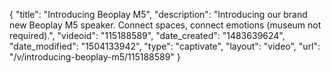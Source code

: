 {
    "title": "Introducing Beoplay M5",
    "description": "Introducing our brand new Beoplay M5 speaker. Connect spaces, connect emotions (museum not required).",
    "videoid": "115188589",
    "date_created": "1483639624",
    "date_modified": "1504133942",
    "type": "captivate",
    "layout": "video",
    "url": "\/v\/introducing-beoplay-m5\/115188589"
}